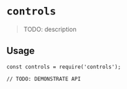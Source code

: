 # `controls`

> TODO: description

## Usage

```
const controls = require('controls');

// TODO: DEMONSTRATE API
```
